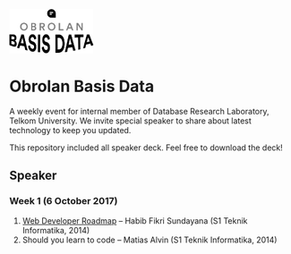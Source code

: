 <img alt="Obrolan Basis Data" src="https://github.com/basisdatalab/obd/raw/master/obd.png" width="150">

# Obrolan Basis Data

A weekly event for internal member of Database Research Laboratory, Telkom University. We invite special speaker to share about latest technology to keep you updated.

This repository included all speaker deck. Feel free to download the deck!

## Speaker
### Week 1 (6 October 2017)
1. [Web Developer Roadmap](https://github.com/basisdatalab/developer-roadmap) –
Habib Fikri Sundayana (S1 Teknik Informatika, 2014)
2. Should you learn to code –
Matias Alvin (S1 Teknik Informatika, 2014)
